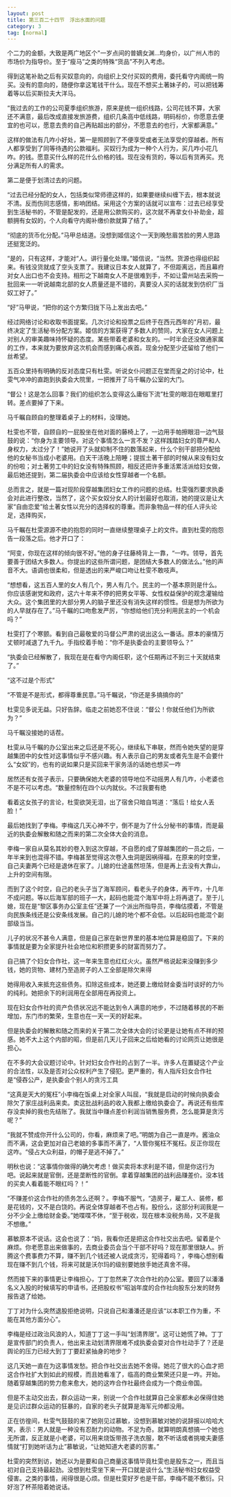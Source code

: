 ```yaml
---
layout: post
title: 第三百二十四节　浮出水面的问题
category: 3
tag: [normal]
---
```


个二力的金额，大致是两广地区个"一岁点间的普嫡女渊…均身价，以广州人市的市场价为指导价。至于“瘦马”之类的特殊“货品”不列入考虑。

得到这笔补助之后有买奴意向的，向组织上交付买奴的费用，委托看守内阁统一购买。没有的意向的，随便你拿这笔钱干什么。现在不想买土著妹子的，可以把钱筹着等以后买斯拉夫大洋马。

“我过去的工作的公司夏季组织旅游，原来是统一组织线路，公司花钱不算，大家还不满意，最后改成直接发旅游费，组织几条高中低线路，明码标价，你愿意去便宜的也可以，愿意去贵的自己再贴超出的部分，不愿意去的也行，大家都满意。”

这样的做法有几咋小好处，第一是照顾到了不便享受或者无法享受的穿越者。所有人都享受到了同等待遇的公款福利。买奴行为成为一种个人行为，买几咋小花几咋。的钱。愿意买什么样的花什么价格的钱。现在没有货的，等以后有货再买。充分满足所有人的需求。

第二是便于划清过去的问题。

“过去已经分配的女人，包括类似常师德这样的，如果要继续纠缠下去，根本就说不清。反而伤同志感情，影响团结。采用这个方案的话就可以宣布：过去已经享受到生活秘书的，不管是配发的，还是用公款购买的，这次就不再拿女仆补助金，超额拥有女奴的，个人向看守内阁补缴价款就算了结了。”

“彻底的货币化分配。”马甲总结道。没想到姬信这个一天到晚愁眉苦脸的男人思路还挺宽泛的。

“是的，只有这样，才能对“人。讲行量化处理。”姬信说，“当然。货源也得组织起来。有钱没货就成了空头支票了。我建议日本女人就算了，不但距离远，而且幕府对女人出口也不会支持。相形之下越南女人不是很难到手，不如让雷州站去采购一批回来一一听说越南北部的女人质量还是不错的，真要没人买的话就发到仿织厂当奴工好了。”

“好”马甲说，“把你的这个方繁归拢下马上发出去吧。”

经过网络讨论和收取书面提案。几次讨论和投票之后终于在西元西年的"月初，最终决定了生活秘书分配方案。姬信的方案获得了多数人的赞同，大家在女人问题上对别人的审美趣味持怀疑的态度。某些带着老婆和女友的。一时半会还没做通家属的工作，本来就为要放弃这次机会而感到痛心疾首。现金分配至少还留给了他们一丝希望。

五百众里持有明确的反对态度只有杜雯。听说女仆问题正在堂而皇之的讨论中，杜雯气冲冲的直跑到执委会大院里，一把推开了马千瞩办公室的大门。

“督公！这是怎么回事？我们的组织怎么变得这么庸俗下流”杜雯的眼泪在眼眶里打转。差点要掉了下来。

马千瞩自顾自的整理着桌子上的材料，没理她。

杜雯也不管，自顾自的一屁股坐在他对面的藤椅上了，一边用手帕擦眼泪一边气鼓鼓的说：“你身为主要领导。对这个事情怎么一言不发？这样践踏妇女的尊严和人身权力，太过分了！”她说开了头就抑制不住的数落起来，什么个别干部把分配给他的女秘书当成小老婆用。白天干活晚上陪睡；提拔土著干部的时候从来没有妇女的份啦；对土著劳工中的妇女没有特殊照顾，相反还把许多重活累活派给妇女做，最后她还提到，第二届执委会中应该给女性穿越者一个名额。

总而言之，就是一篇对现阶段穿越集团妇女工作的问题的总结。杜雯强烈要求执委会对此进行整改，当然了，这个买女奴分女人的计划最好也取消，她的提议是让大家“自由恋爱”给土著女性以充分的选择权的尊重。而非象物品一样的任人评头论足，选择购买，

马千瞩在杜雯源源不绝的抱怨的同时一直继续整理桌子上的文件。直到杜雯的抱怨告一段落之后。他才开口了：

“阿变，你现在这样的倾向很不好。”他的身子往藤椅背上一靠，“一咋。领导，首先要善于团结大多数人。你提出的这些所谓问题，是团结大多数人的做法么。”他的声音不大。语调也很柔和，但是透出的来严峻口吻让杜雯不敢吱声。

“想想看，这五百人里的女人有几个，男人有几个。民主的一个基本原则是什么。你应该感谢党和政府，这六十年来不停的把男女平等、女性权益保护的观念灌输给大众。这个集团里的大部分男人的脑子里还没有消失这样的惯性。但是想为所欲为的人早就存在了。”马千瞩的口吻愈发严厉，“你想给他们充分利用民主的一个机会吗？”

杜雯打了个寒颤。看到自己最敬爱的马督公严肃的说出这么一番话。原本的豪情万丈顿时减退了九千九。手指绞着手帕：“你不是执委会的主要领导么？”

“执委会已经解散了，我现在是在看守内阁任职，这个任期再过不到三十天就结束了。”

“这不过是个形式”

“不管是不是形式，都得尊重民意。”马千瞩说，“你还是多搞搞你的”

杜雯见多说无益。只好告辞。临走之前她忍不住说：“督公！你就任他们为所欲为？”

马千瞩没接她的话茬。

杜雯从马千瞩的办公室出来之后还是不死心，继续私下串联，然而令她失望的是穿越集团中的女性对这事情似乎不感兴趣。有人表示自己的男友或者先生是不会要什么“女奴”的，也有的说如果只是买回来干家务活的话她也想买一咋

居然还有女孩子表示，只要确保她大老婆的领导地位不动摇男人有几咋，小老婆也不是不可以考虑。“数量控制在四个以内就伙。不过我要有绝

看着这女孩子的言论，杜雯欲哭无泪，出了宿舍只暗自骂道：“落后！给女人丢脸！”

最后她找到了李梅。李梅这几天心神不宁，倒不是为了什么分秘书的事情，而是最近的执委会解散和随之而来的第二次全体大会的消息。

李梅一家自从莫名其妙的卷入到这次穿越，不自愿的成了穿越集团的一员之后，一年半来到也混得不错。李梅甚至觉得这次卷入虫洞是因祸得福，在原来的时空里，自己夫妻两个已经是退休在家了。儿媳的仕途虽然坦荡，但是再上去没有大靠山，上升的空间有限。

而到了这个时空，自己的老头子当了海军顾问，看老头子的身体，再干咋，十几年不成问题。等以后海军部的班子一大，起码也能混个海军中将上将再退了。至于儿媳，现在是“黎区事务办公室主任”还兼了一个派出所指导员，李梅估摸着，不管是向民族条线还是公安条线发展。自己的儿媳的地个都不会低。以后起码也能混个副部级当当。

儿子的状况不甚令人满意，但是自己家在新世界里的基本地位算是稳固了。下来的事情就是要为全家提升社会地位和积攒更多的财富而努力了。

自己搞了个妇女合作社，这一年来生意也红红火火。虽然严格说起来没赚到多少钱，她的货物、建材乃至造房子的人工全部是除欠来得

她得用收入来抵充这些债务。扣除这些成本，她还要上缴给财金委当时谈好的力％的纯利。她把余下的利润用在全部用在再投资上。

现在妇女合作社的资产负债状况远不能达到令人满意的地步，不过随着移民的不断增加，东门市的繁荣，生意也在一天一天的好起来。

但是执委会的解散和随之而来的关于第二次全体大会的讨论更是让她有点不祥的预感。她不大上这个内部的昭，但是前几天儿子回来之后给她看的讨论网页让她很是担心。

在不多的大会议题讨论中。针对妇女合作社的占到了一半。许多人在置疑这个产业的合法性，以及是否对公众权利产生了侵犯。更严重的，有人指斥妇女合作社是“侵吞公产，是执委会个别人的贪污工具

“这真是天大的冤枉”小李梅在饭桌上对全家人叫屈，“我就是启动的时候向执委会除欠了家庄战利品来卖。卖这批战利品的收入我都上缴给执委会了。再说还有些库存没卖掉的我也先结账了。我就当中赚点差价利润当销售服务费，怎么能算是贪污呢？”

“我就不赞成你开什么公司的，你看，麻烦来了吧。”明朗为自己一直是咋。酱油众而不满，这会更加对自己老娘的多事而不满了，“人管你冤枉不冤枉。反正你现在这咋。“侵占大众利益，的帽子是逃不掉了。”

明秋也说：“这事情你做得的确欠考虑！做买卖将本求利是不错，但是你这行为吧。说起来就是官倒，还是垄断性的官倒。拿着穿越集团的战利品赚差价。没本钱的买卖人看着能不眼红吗？！”

“不赚差价这合作社的债务怎么还啊？。李梅不服气，“造房子，雇工人、装修，都是花钱的，又不是白饶的。再说全体穿越者不也占有。股份么，这部分利润我是一分不少全上缴给财金委。”她喋喋不休，“至于税收，现在根本没税务局，又不是我不想缴。”

慕敏原本不说话。这会也说了：“妈，我看你还是把这合作社交出去吧。留着是个麻烦。你老愿意出来做事的，去商业委员会当个干部不好吗？现在那里很缺人。折腾这个费事费力不算，赚不到几个钱还被人说成贪污，犯得着吗？，李梅心想别看现在赚不到几个钱，将来可就是沃尔玛的级别要她放手她还真舍不得。

然而接下来的事情更让李梅担心，丁丁忽然来了次合作社的办公室。要回了以潘潘名义入股的时候填写的申请书，还把股权书”昭汹年度的合作社向股东分发的财务报告退了给她。

丁丁对为什么突然退股拒绝说明，只说自己和潘潘还是应该“以本职工作为重，不能在其他方面分心”。

李梅是经过政治风浪的人，知道丁丁这一手叫“划清界限”。这可让她慌了神。丁丁是宣传部门的负责人，他出来主动划清界限难不成执委会耍对合作社动手了？还是舆论的压力已经大到丁丁要赶紧抽身的地步？

这几天她一直在为这事情发愁。把合作社交出去她不舍得。她花了很大的心血才把这合作社扩大到如此的规模，而且她看准了，临高的商业繁荣还只是一咋。开始。随着穿越集团的势力愈来愈大，她的这咋合作社最终会成为一个商业帝国。

但是不主动交出去，群众运动一来，别说一个合作社就算自己全家都未必保得住她是见识过群众运动的狂暴的，自家的老头子就算是海军元帅都没用。

正在彷徨间，杜雯气鼓鼓的来了她刚见过慕敏，没想到慕敏对她的说辞报以哈哈大笑，表示：男人就是一种没有忍耐力的动物。不足为奇。就算明朗真想搞一个她也无所谓，反正就是小老婆，可以用来烧饭带孩子洗衣服，敢不听话或者挑唆夫妻感情就“打到她听话为止”慕敏说，“让她知道大老婆的厉害。”

杜雯的突然到访，她还以为是要和自己商量这事情毕竟杜雯也是股东之一，而且当初对自己支持最起劲。没想到杜雯坐下来一开口就是谈什么“生活秘书妇女权益受侵害。之类的事情，闹得很是心烦。但是杜雯好歹也是干部，李梅不能不敷衍。只好泡了杯茶陪着她说话。